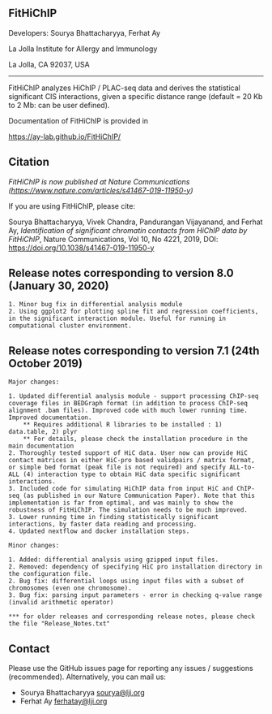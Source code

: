 FitHiChIP
----------------

Developers: Sourya Bhattacharyya, Ferhat Ay

La Jolla Institute for Allergy and Immunology

La Jolla, CA 92037, USA

**************************

FitHiChIP analyzes HiChIP / PLAC-seq data and derives the statistical significant CIS interactions, given a specific distance range (default = 20 Kb to 2 Mb: can be user defined).


Documentation of FitHiChIP is provided in 

https://ay-lab.github.io/FitHiChIP/


Citation
-----------
*FitHiChIP is now published at Nature Communications (<https://www.nature.com/articles/s41467-019-11950-y>)*

If you are using FitHiChIP, please cite:

Sourya Bhattacharyya, Vivek Chandra, Pandurangan Vijayanand, and Ferhat Ay, *Identification of significant chromatin contacts from HiChIP data by FitHiChIP*, Nature Communications, Vol 10, No 4221, 2019, DOI: <https://doi.org/10.1038/s41467-019-11950-y>


Release notes corresponding to version 8.0 (January 30, 2020)
--------------------------------------------------------------

	1. Minor bug fix in differential analysis module
	2. Using ggplot2 for plotting spline fit and regression coefficients, in the significant interaction module. Useful for running in computational cluster environment.

Release notes corresponding to version 7.1 (24th October 2019) 
------------------------------------------------------------------

	Major changes: 

	1. Updated differential analysis module - support processing ChIP-seq coverage files in BEDGraph format (in addition to process ChIP-seq alignment .bam files). Improved code with much lower running time. Improved documentation.
		** Requires additional R libraries to be installed : 1) data.table, 2) plyr
		** For details, please check the installation procedure in the main documentation
	2. Thoroughly tested support of HiC data. User now can provide HiC contact matrices in either HiC-pro based validpairs / matrix format, or simple bed format (peak file is not required) and specify ALL-to-ALL (4) interaction type to obtain HiC data specific significant interactions.
	3. Included code for simulating HiChIP data from input HiC and ChIP-seq (as published in our Nature Communication Paper). Note that this implementation is far from optimal, and was mainly to show the robustness of FitHiChIP. The simulation needs to be much improved.
	3. Lower running time in finding statistically significant interactions, by faster data reading and processing.
	4. Updated nextflow and docker installation steps.

	Minor changes:

	1. Added: differential analysis using gzipped input files.
	2. Removed: dependency of specifying HiC pro installation directory in the configuration file.
	2. Bug fix: differential loops using input files with a subset of chromosomes (even one chromosome).
	3. Bug fix: parsing input parameters - error in checking q-value range (invalid arithmetic operator)
	
	*** for older releases and corresponding release notes, please check the file "Release_Notes.txt"


Contact
--------

Please use the GitHub issues page for reporting any issues / suggestions (recommended). Alternatively, you can mail us:

- Sourya Bhattacharyya <sourya@lji.org>
- Ferhat Ay <ferhatay@lji.org>

